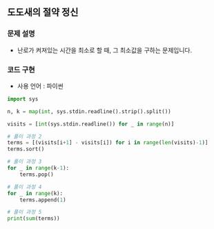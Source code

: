 ## 도도새의 절약 정신

### 문제 설명

- 난로가 켜져있는 시간을 최소로 할 때, 그 최소값을 구하는 문제입니다.<br>

### 코드 구현

- 사용 언어 : 파이썬

```python
import sys

n, k = map(int, sys.stdin.readline().strip().split())

visits = [int(sys.stdin.readline()) for _ in range(n)]

# 풀이 과정 2
terms = [(visits[i+1] - visits[i]) for i in range(len(visits)-1)]
terms.sort()

# 풀이 과정 3
for _ in range(k-1):
    terms.pop()

# 풀이 과정 4
for _ in range(k):
    terms.append(1)

# 풀이 과정 5
print(sum(terms))
```
